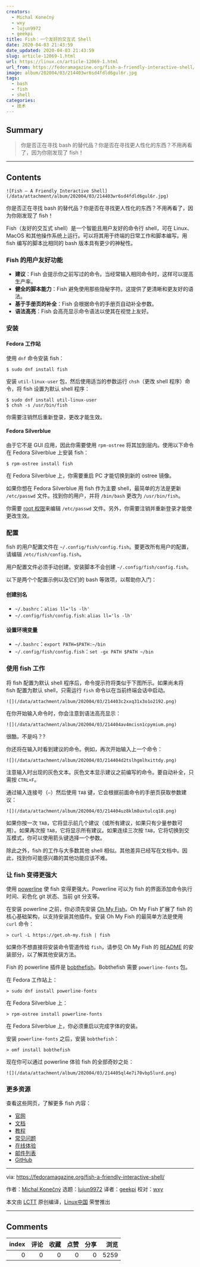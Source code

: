 ```yaml
---
creators:
  - Michal Konečný
  - wxy
  - lujun9972
  - geekpi
title: Fish：一个友好的交互式 Shell
date: 2020-04-03 21:43:59
date_updated: 2020-04-03 21:43:59
slug: article-12069-1.html
url: https://linux.cn/article-12069-1.html
url_from: https://fedoramagazine.org/fish-a-friendly-interactive-shell/
image: album/202004/03/214403wr6sd4fdld6gul6r.jpg
tags:
  - bash
  - fish
  - shell
categories:
  - 技术
---
```


## Summary

> 你是否正在寻找 bash 的替代品？你是否在寻找更人性化的东西？不用再看了，因为你刚发现了 fish！

***

<!-- more -->

## Contents

`![Fish — A Friendly Interactive Shell](/data/attachment/album/202004/03/214403wr6sd4fdld6gul6r.jpg)`

你是否正在寻找 bash 的替代品？你是否在寻找更人性化的东西？不用再看了，因为你刚发现了 fish！

Fish（友好的交互式 shell）是一个智能且用户友好的命令行 shell，可在 Linux、MacOS 和其他操作系统上运行。可以将其用于终端的日常工作和脚本编写。用 fish 编写的脚本比相同的 bash 版本具有更少的神秘性。

### Fish 的用户友好功能

* **建议**：Fish 会提示你之前写过的命令。当经常输入相同命令时，这样可以提高生产率。
* **健全的脚本能力**：Fish 避免使用那些隐秘字符。这提供了更清晰和更友好的语法。
* **基于手册页的补全**：Fish 会根据命令的手册页自动补全参数。
* **语法高亮**：Fish 会高亮显示命令语法以使其在视觉上友好。

### 安装

#### Fedora 工作站

使用 `dnf` 命令安装 fish：

```shell
$ sudo dnf install fish
```

安装 `util-linux-user` 包，然后使用适当的参数运行 `chsh`（更改 shell 程序）命令，将 fish 设置为默认 shell 程序：

```shell
$ sudo dnf install util-linux-user
$ chsh -s /usr/bin/fish
```

你需要注销然后重新登录，更改才能生效。

#### Fedora Silverblue

由于它不是 GUI 应用，因此你需要使用 `rpm-ostree` 将其加到层内。使用以下命令在 Fedora Silverblue 上安装 fish：

```shell
$ rpm-ostree install fish
```

在 Fedora Silverblue 上，你需要重启 PC 才能切换到新的 ostree 镜像。

如果你想在 Fedora Silverblue 用 fish 作为主要 shell，最简单的方法是更新 `/etc/passwd` 文件。找到你的用户，并将 `/bin/bash` 更改为 `/usr/bin/fish`。

你需要 [root 权限](https://fedoramagazine.org/howto-use-sudo/)来编辑 `/etc/passwd` 文件。另外，你需要注销并重新登录才能使更改生效。

### 配置

fish 的用户配置文件在 `~/.config/fish/config.fish`。要更改所有用户的配置，请编辑 `/etc/fish/config.fish`。

用户配置文件必须手动创建。安装脚本不会创建 `~/.config/fish/config.fish`。

以下是两个个配置示例以及它们的 bash 等效项，以帮助你入门：

#### 创建别名

* `~/.bashrc`：`alias ll='ls -lh'`
* `~/.config/fish/config.fish`: `alias ll='ls -lh'`

#### 设置环境变量

* `~/.bashrc`：`export PATH=$PATH:~/bin`
* `~/.config/fish/config.fish`：`set -gx PATH $PATH ~/bin`

### 使用 fish 工作

将 fish 配置为默认 shell 程序后，命令提示符将类似于下图所示。如果尚未将 fish 配置为默认 shell，只需运行 `fish` 命令以在当前终端会话中启动。

`![](/data/attachment/album/202004/03/214403c2xxq31x3o1o2192.png)`

在你开始输入命令时，你会注意到语法高亮显示：

`![](/data/attachment/album/202004/03/214404av4mcisn1cpymium.png)`

很酷，不是吗？?

你还将在输入时看到建议的命令。例如，再次开始输入上一个命令：

`![](/data/attachment/album/202004/03/214404d2tslhgmlhxittdy.png)`

注意输入时出现的灰色文本。灰色文本显示建议之前编写的命令。要自动补全，只需按 `CTRL+F`。

通过输入连接号（`–`）然后使用 `TAB` 键，它会根据前面命令的手册页获取参数建议：

`![](/data/attachment/album/202004/03/214404uz8klm8uxtulcq18.png)`

如果你按一次 `TAB`，它将显示前几个建议（或所有建议，如果只有少量参数可用）。如果再次按 `TAB`，它将显示所有建议。如果连续三次按 `TAB`，它将切换到交互模式，你可以使用箭头键选择一个参数。

除此之外，fish 的工作与大多数其他 shell 相似。其他差异已经写在文档中。因此，找到你可能感兴趣的其他功能应该不难。

### 让 fish 变得更强大

使用 [powerline](https://github.com/oh-my-fish/theme-bobthefish) 使 fish 变得更强大。Powerline 可以为 fish 的界面添加命令执行时间、彩色化 git 状态、当前 git 分支等。

在安装 powerline 之前，你必须先安装 [Oh My Fish](https://github.com/oh-my-fish/oh-my-fish)。Oh My Fish 扩展了 fish 的核心基础架构，以支持安装其他插件。安装 Oh My Fish 的最简单方法是使用 `curl` 命令：

```shell
> curl -L https://get.oh-my.fish | fish
```

如果你不想直接将安装命令管道传给 `fish`，请参见 Oh My Fish 的 [README](https://github.com/oh-my-fish/oh-my-fish/blob/master/README.md#installation) 的安装部分，以了解其他安装方法。

Fish 的 powerline 插件是 [bobthefish](https://github.com/oh-my-fish/theme-bobthefish)。Bobthefish 需要 `powerline-fonts` 包。

在 Fedora 工作站上：

```shell
> sudo dnf install powerline-fonts
```

在 Fedora Silverblue 上：

```shell
> rpm-ostree install powerline-fonts
```

在 Fedora Silverblue 上，你必须重启以完成字体的安装。

安装 `powerline-fonts` 之后，安装 `bobthefish`：

```shell
> omf install bobthefish
```

现在你可以通过 powerline 体验 fish 的全部奇妙之处：

`![](/data/attachment/album/202004/03/214405ql4e7i70vbp5lurd.png)`

### 更多资源

查看这些网页，了解更多 fish 内容：

* [官网](https://fishshell.com/)
* [文档](https://fishshell.com/docs/current/index.html)
* [教程](https://fishshell.com/docs/current/tutorial.html)
* [常见问题](https://fishshell.com/docs/current/faq.html)
* [在线体验](https://rootnroll.com/d/fish-shell/)
* [邮件列表](https://sourceforge.net/projects/fish/lists/fish-users)
* [GitHub](https://github.com/fish-shell/fish-shell/)

---

via: <https://fedoramagazine.org/fish-a-friendly-interactive-shell/>

作者：[Michal Konečný](https://fedoramagazine.org/author/zlopez/) 选题：[lujun9972](https://github.com/lujun9972) 译者：[geekpi](https://github.com/geekpi) 校对：[wxy](https://github.com/wxy)

本文由 [LCTT](https://github.com/LCTT/TranslateProject) 原创编译，[Linux中国](https://linux.cn/) 荣誉推出

***

## Comments


|   index |   评论 |   收藏 |   点赞 |   分享 |   浏览 |
|--------:|-------:|-------:|-------:|-------:|-------:|
|       0 |      0 |      0 |      0 |      0 |   5259 |
